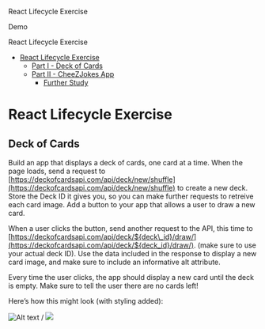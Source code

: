  React Lifecycle Exercise   

Demo

React Lifecycle Exercise

*   [React Lifecycle Exercise](#)
    *   [Part I - Deck of Cards](#part-i-deck-of-cards)
    *   [Part II - CheeZJokes App](#part-ii-cheezjokes-app)
        *   [Further Study](#further-study)

React Lifecycle Exercise
========================

Deck of Cards
----------------------

Build an app that displays a deck of cards, one card at a time. When the page loads, send a request to [https://deckofcardsapi.com/api/deck/new/shuffle](https://deckofcardsapi.com/api/deck/new/shuffle) to create a new deck. Store the Deck ID it gives you, so you can make further requests to retreive each card image. Add a button to your app that allows a user to draw a new card.

When a user clicks the button, send another request to the API, this time to [https://deckofcardsapi.com/api/deck/${deck\_id}/draw/](https://deckofcardsapi.com/api/deck/${deck_id}/draw/). (make sure to use your actual deck ID). Use the data included in the response to display a new card image, and make sure to include an informative alt attribute.

Every time the user clicks, the app should display a new card until the deck is empty. Make sure to tell the user there are no cards left!

Here’s how this might look (with styling added):

![Alt text](1.gif) / ![](1.gif)
